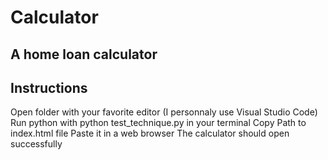 # Calculator
A home loan calculator
-----------------------
Instructions
-----------------------
Open folder with your favorite editor (I personnaly use Visual Studio Code)
Run python with python test_technique.py in your terminal
Copy Path to index.html file
Paste it in a web browser
The calculator should open successfully 
